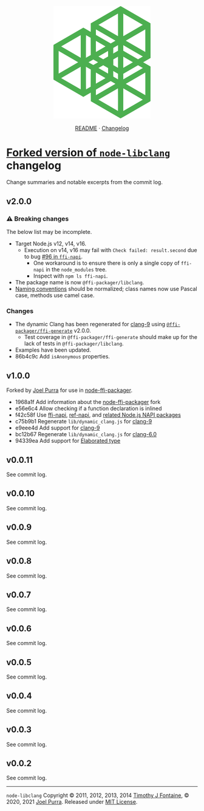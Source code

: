 <p align="center">
  <a href="https://github.com/node-ffi-packager"><img src="https://raw.githubusercontent.com/node-ffi-packager/resources/master/logotype/node-ffi-packager.svg?sanitize=true" alt="node-ffi-packager logotype, impossible cubes in green" width="256" border="0" /></a>
</p>

<p align="center">
  <a href="https://github.com/node-ffi-packager/node-libclang">README</a> &middot; <a href="./CHANGELOG.md">Changelog</a>
</p>

# [Forked version of `node-libclang`](https://github.com/node-ffi-packager/node-libclang) changelog

Change summaries and notable excerpts from the commit log.

## v2.0.0

### ⚠ Breaking changes

The below list may be incomplete.

- Target Node.js v12, v14, v16.
  - Execution on v14, v16 may fail with `Check failed: result.second` due to bug [#96 in `ffi-napi`](https://github.com/node-ffi-napi/node-ffi-napi/issues/96).
    - One workaround is to ensure there is only a single copy of `ffi-napi` in the `node_modules` tree.
    - Inspect with `npm ls ffi-napi`.
- The package name is now `@ffi-packager/libclang`.
- [Naming conventions](<https://en.wikipedia.org/wiki/Naming_convention_(programming)#Examples_of_multiple-word_identifier_formats>) should be normalized; class names now use Pascal case, methods use camel case.

### Changes

- The dynamic Clang has been regenerated for [clang-9](https://clang.llvm.org/) using [`@ffi-packager/ffi-generate`](https://github.com/node-ffi-packager/node-ffi-generate) v2.0.0.
  - Test coverage in `@ffi-packager/ffi-generate` should make up for the lack of tests in `@ffi-packager/libclang`.
- Examples have been updated.
- 86b4c9c Add `isAnonymous` properties.

## v1.0.0

Forked by [Joel Purra](https://joelpurra.com/) for use in [node-ffi-packager](https://github.com/node-ffi-packager).

- 1968a1f Add information about the [node-ffi-packager](https://github.com/node-ffi-packager) fork
- e56e6c4 Allow checking if a function declaration is inlined
- f42c58f Use [ffi-napi](https://github.com/node-ffi-napi/node-ffi-napi), [ref-napi](https://github.com/node-ffi-napi/ref-napi), and [related Node.js NAPI packages](https://github.com/node-ffi-napi)
- c75b9b1 Regenerate `lib/dynamic_clang.js` for [clang-9](https://clang.llvm.org/)
- e9eee4d Add support for [clang-9](https://clang.llvm.org/)
- bc12b67 Regenerate `lib/dynamic_clang.js` for [clang-6.0](https://clang.llvm.org/)
- 94339ea Add support for [Elaborated type](https://clang.llvm.org/doxygen/classclang_1_1ElaboratedType.html)

## v0.0.11

See commit log.

## v0.0.10

See commit log.

## v0.0.9

See commit log.

## v0.0.8

See commit log.

## v0.0.7

See commit log.

## v0.0.6

See commit log.

## v0.0.5

See commit log.

## v0.0.4

See commit log.

## v0.0.3

See commit log.

## v0.0.2

See commit log.

---

`node-libclang` Copyright &copy; 2011, 2012, 2013, 2014 [Timothy J Fontaine](https://github.com/tjfontaine), &copy; 2020, 2021 [Joel Purra](https://joelpurra.com/). Released under [MIT License](https://opensource.org/licenses/MIT).
